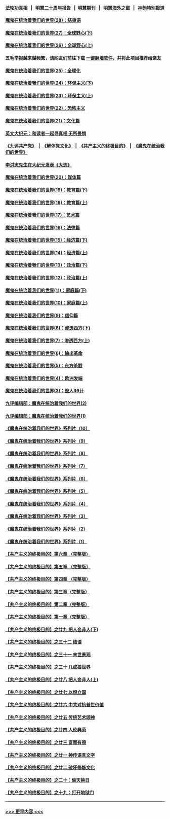 #### [法轮功真相](https://github.com/gfw-breaker/truth/blob/master/README.md?t=0) &nbsp;&nbsp;|&nbsp;&nbsp; [明慧二十周年报告](https://github.com/gfw-breaker/mh-reports/blob/master/README.md?t=0) &nbsp;&nbsp;|&nbsp;&nbsp;[明慧期刊](https://github.com/gfw-breaker/mh-qikan) &nbsp;&nbsp;|&nbsp;&nbsp; [明慧海外之窗](https://github.com/gfw-breaker/mh-news/blob/master/README.md?t=0) &nbsp;&nbsp;|&nbsp;&nbsp; [神韵特别报道](https://github.com/gfw-breaker/mh-news/blob/master/shenyun.md?t=0)
#### [魔鬼在统治着我们的世界(28)：结束语](../pages/nsc422/n10936246.md?t=06282051) 
#### [魔鬼在统治着我们的世界(27)：全球野心(下)](../pages/nsc422/n10928319.md?t=06282051) 
#### [魔鬼在统治着我们的世界(26)：全球野心(上)](../pages/nsc422/n10900318.md?t=06282051) 
#### 五毛举报越来越频繁，请网友们前往下载 [一键翻墙软件](https://github.com/gfw-breaker/ssr-accounts)，并将此项目推荐给亲友
#### [魔鬼在统治着我们的世界(25)：全球化](../pages/nsc422/n10788205.md?t=06282051) 
#### [魔鬼在统治着我们的世界(24)：环保主义(下)](../pages/nsc422/n10695307.md?t=06282051) 
#### [魔鬼在统治着我们的世界(23)：环保主义(上)](../pages/nsc422/n10688613.md?t=06282051) 
#### [魔鬼在统治着我们的世界(22)：恐怖主义](../pages/nsc422/n10614727.md?t=06282051) 
#### [魔鬼在统治着我们的世界(21)：文化篇](../pages/nsc422/n10597706.md?t=06282051) 
#### [英文大纪元：和读者一起寻真相 无所畏惧](../pages/nsc422/n12542027.md?t=06282051) 
#### [《九评共产党》](https://github.com/begood0513/9ping.md/blob/master/README.md) &nbsp;|&nbsp; [《解体党文化》](../../../../jtdwh.md/blob/master/README.md)  &nbsp;|&nbsp; [《共产主义的终极目的》](../../../../gczydzjmd.md/blob/master/README.md) &nbsp;|&nbsp; [《魔鬼在统治我们的世界》](../../../../mgztzwmdsj.md/blob/master/README.md) 
#### [李洪志先生在大纪元发表《大选》](../pages/nsc422/n12534746.md?t=06282051) 
#### [魔鬼在统治着我们的世界(20)：媒体篇](../pages/nsc422/n10586579.md?t=06282051) 
#### [魔鬼在统治着我们的世界(19)：教育篇(下)](../pages/nsc422/n10564808.md?t=06282051) 
#### [魔鬼在统治着我们的世界(18)：教育篇(上)](../pages/nsc422/n10526970.md?t=06282051) 
#### [魔鬼在统治着我们的世界(17)：艺术篇](../pages/nsc422/n10499093.md?t=06282051) 
#### [魔鬼在统治着我们的世界(16)：法律篇](../pages/nsc422/n10485969.md?t=06282051) 
#### [魔鬼在统治着我们的世界(15)：经济篇(下)](../pages/nsc422/n10469975.md?t=06282051) 
#### [魔鬼在统治着我们的世界(14)：经济篇(上)](../pages/nsc422/n10457370.md?t=06282051) 
#### [魔鬼在统治着我们的世界(13)：政治篇(下)](../pages/nsc422/n10448270.md?t=06282051) 
#### [魔鬼在统治着我们的世界(12)：政治篇(上)](../pages/nsc422/n10444576.md?t=06282051) 
#### [魔鬼在统治着我们的世界(11)：家庭篇(下)](../pages/nsc422/n10440961.md?t=06282051) 
#### [魔鬼在统治着我们的世界(10)：家庭篇(上)](../pages/nsc422/n10435448.md?t=06282051) 
#### [魔鬼在统治着我们的世界(9)：信仰篇](../pages/nsc422/n10432159.md?t=06282051) 
#### [魔鬼在统治着我们的世界(8)：渗透西方(下)](../pages/nsc422/n10429603.md?t=06282051) 
#### [魔鬼在统治着我们的世界(7)：渗透西方(上)](../pages/nsc422/n10426013.md?t=06282051) 
#### [魔鬼在统治着我们的世界(6)：输出革命](../pages/nsc422/n10421536.md?t=06282051) 
#### [魔鬼在统治着我们的世界(5)：东方杀戮](../pages/nsc422/n10417707.md?t=06282051) 
#### [魔鬼在统治着我们的世界(4)：欧洲发端](../pages/nsc422/n10414890.md?t=06282051) 
#### [魔鬼在统治着我们的世界(3)：毁人36计](../pages/nsc422/n10411583.md?t=06282051) 
#### [九评编辑部：魔鬼在统治着我们的世界(2)](../pages/nsc422/n10410036.md?t=06282051) 
#### [九评编辑部：魔鬼在统治着我们的世界(1)](../pages/nsc422/n10406825.md?t=06282051) 
#### [《魔鬼在统治着我们的世界》系列片（10）](../pages/nsc422/n12292670.md?t=06282051) 
#### [《魔鬼在统治着我们的世界》系列片（9）](../pages/nsc422/n12290859.md?t=06282051) 
#### [《魔鬼在统治着我们的世界》系列片（8）](../pages/nsc422/n12287445.md?t=06282051) 
#### [《魔鬼在统治着我们的世界》系列片（7）](../pages/nsc422/n12283425.md?t=06282051) 
#### [《魔鬼在统治着我们的世界》系列片（6）](../pages/nsc422/n12282314.md?t=06282051) 
#### [《魔鬼在统治着我们的世界》系列片（5）](../pages/nsc422/n12281419.md?t=06282051) 
#### [《魔鬼在统治着我们的世界》系列片（4）](../pages/nsc422/n12274024.md?t=06282051) 
#### [《魔鬼在统治着我们的世界》系列片（3）](../pages/nsc422/n12271322.md?t=06282051) 
#### [《魔鬼在统治着我们的世界》系列片（2）](../pages/nsc422/n12269049.md?t=06282051) 
#### [《魔鬼在统治着我们的世界》系列片（1）](../pages/nsc422/n12267575.md?t=06282051) 
#### [【共产主义的终极目的】第六章 （完整版）](../pages/nsc422/n11428913.md?t=06282051) 
#### [【共产主义的终极目的】第五章 （完整版）](../pages/nsc422/n11428912.md?t=06282051) 
#### [【共产主义的终极目的】第四章 （完整版）](../pages/nsc422/n11428907.md?t=06282051) 
#### [【共产主义的终极目的】第三章（完整版）](../pages/nsc422/n11428848.md?t=06282051) 
#### [【共产主义的终极目的】第二章（完整版）](../pages/nsc422/n11428831.md?t=06282051) 
#### [【共产主义的终极目的】第一章（完整版）](../pages/nsc422/n11417651.md?t=06282051) 
#### [【共产主义的终极目的】之廿九 把人变非人(下)](../pages/nsc422/n11344140.md?t=06282051) 
#### [【共产主义的终极目的】之三十二 结语](../pages/nsc422/n11360535.md?t=06282051) 
#### [【共产主义的终极目的】之三十一 末世景观](../pages/nsc422/n11351129.md?t=06282051) 
#### [【共产主义的终极目的】之三十 几成狼世界](../pages/nsc422/n11348280.md?t=06282051) 
#### [【共产主义的终极目的】之廿八 把人变非人(上)](../pages/nsc422/n11340492.md?t=06282051) 
#### [【共产主义的终极目的】之廿七 以恨立国](../pages/nsc422/n11336944.md?t=06282051) 
#### [【共产主义的终极目的】之廿六 中共对抗普世价值](../pages/nsc422/n11324785.md?t=06282051) 
#### [【共产主义的终极目的】之廿五 传统艺术颂神](../pages/nsc422/n11296396.md?t=06282051) 
#### [【共产主义的终极目的】之廿四 人伦典范](../pages/nsc422/n11296397.md?t=06282051) 
#### [【共产主义的终极目的】之廿三 富而有德](../pages/nsc422/n11283598.md?t=06282051) 
#### [【共产主义的终极目的】之廿一 神传语言文字](../pages/nsc422/n11263265.md?t=06282051) 
#### [【共产主义的终极目的】之廿二 破坏修炼文化](../pages/nsc422/n11245728.md?t=06282051) 
#### [【共产主义的终极目的】之二十：偷天换日](../pages/nsc422/n11238846.md?t=06282051) 
#### [【共产主义的终极目的】之十九：打开地狱门](../pages/nsc422/n11206376.md?t=06282051) 

----
#### [ >>> 更早内容 <<< ](../indexes/nsc422-earlier.md)
